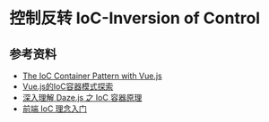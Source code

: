 # 控制反转 IoC-Inversion of Control

## 参考资料

- [The IoC Container Pattern with Vue.js](https://markus.oberlehner.net/blog/the-ioc-container-pattern-with-vue/)
- [Vue.js的IoC容器模式探索](https://blog.csdn.net/weixin_33697898/article/details/93167739)
- [深入理解 Daze.js 之 IoC 容器原理](https://www.jianshu.com/p/2b3faf233e69)
- [前端 IoC 理念入门](https://www.cnblogs.com/wyaocn/p/5802447.html)
